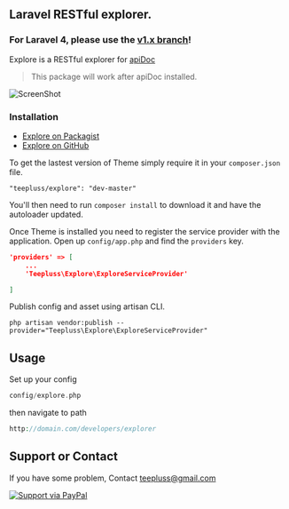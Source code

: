 ## Laravel RESTful explorer.

### For Laravel 4, please use the [v1.x branch](https://github.com/teepluss/laravel-explore/tree/v1.x)!

Explore is a RESTful explorer for [apiDoc](http://apidocjs.com/)
> This package will work after apiDoc installed.

![ScreenShot](https://raw.githubusercontent.com/teepluss/laravel-explore/master/public/screenshots/sample.png)

### Installation

- [Explore on Packagist](https://packagist.org/packages/teepluss/explore)
- [Explore on GitHub](https://github.com/teepluss/laravel-explore)

To get the lastest version of Theme simply require it in your `composer.json` file.

~~~
"teepluss/explore": "dev-master"
~~~

You'll then need to run `composer install` to download it and have the autoloader updated.

Once Theme is installed you need to register the service provider with the application. Open up `config/app.php` and find the `providers` key.

~~~json
'providers' => [
    ...
    'Teepluss\Explore\ExploreServiceProvider'

]
~~~

Publish config and asset using artisan CLI.

~~~shell
php artisan vendor:publish --provider="Teepluss\Explore\ExploreServiceProvider"
~~~

## Usage

Set up your config
~~~php
config/explore.php
~~~

then navigate to path

~~~php
http://domain.com/developers/explorer
~~~


## Support or Contact

If you have some problem, Contact teepluss@gmail.com

[![Support via PayPal](https://rawgithub.com/chris---/Donation-Badges/master/paypal.jpeg)](https://www.paypal.com/cgi-bin/webscr?cmd=_s-xclick&hosted_button_id=9GEC8J7FAG6JA)